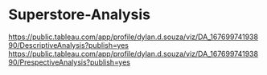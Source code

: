 # Superstore-Analysis
https://public.tableau.com/app/profile/dylan.d.souza/viz/DA_16769974193890/DescriptiveAnalysis?publish=yes
https://public.tableau.com/app/profile/dylan.d.souza/viz/DA_16769974193890/PrespectiveAnalysis?publish=yes

